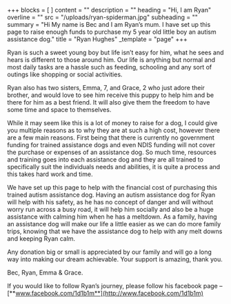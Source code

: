 +++
blocks = [ ]
content = ""
description = ""
heading = "Hi, I am Ryan"
overline = ""
src = "/uploads/ryan-spiderman.jpg"
subheading = ""
summary = "Hi My name is Bec and I am Ryan’s mum. I have set up this page to raise enough funds to purchase my 5 year old little boy an autism assistance dog."
title = "Ryan Hughes"
_template = "page"
+++

Ryan is such a sweet young boy but life isn’t easy for him, what he sees and hears is different to those around him. Our life is anything but normal and most daily tasks are a hassle such as feeding, schooling and any sort of outings like shopping or social activities.

Ryan also has two sisters, Emma, 7, and Grace, 2 who just adore their brother, and would love to see him receive this puppy to help him and be there for him as a best friend. It will also give them the freedom to have some time and space to themselves.

While it may seem like this is a lot of money to raise for a dog, I could give you multiple reasons as to why they are at such a high cost, however there are a few main reasons. First being that there is currently no government funding for trained assistance dogs and even NDIS funding will not cover the purchase or expenses of an assistance dog. So much time, resources and training goes into each assistance dog and they are all trained to specifically suit the individuals needs and abilities, it is quite a process and this takes hard work and time.

We have set up this page to help with the financial cost of purchasing this trained autism assistance dog. Having an autism assistance dog for Ryan will help with his safety, as he has no concept of danger and will without worry run across a busy road, it will help him socially and also be a huge assistance with calming him when he has a meltdown. As a family, having an assistance dog will make our life a little easier as we can do more family trips, knowing that we have the assistance dog to help with any melt downs and keeping Ryan calm.

Any donation big or small is appreciated by our family and will go a long way into making our dream achievable. Your support is amazing, thank you.

Bec, Ryan, Emma & Grace.

If you would like to follow Ryan’s journey, please follow his facebook page – [**www.facebook.com/1d1b1m**](http://www.facebook.com/1d1b1m)
